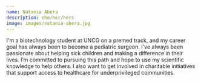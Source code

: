 ```yaml
---
name: Natania Abera
description: she/her/hers
image: images/natania-abera.jpg
---
```


I'm a biotechnology student at UNCG on a premed track, and my career goal has always been to become a pediatric surgeon. I've always been passionate about helping sick children and making a difference in their lives. I’m committed to pursuing this path and hope to use my scientific knowledge to help others. I also want to get involved in charitable initiatives that support access to healthcare for underprivileged communities.




